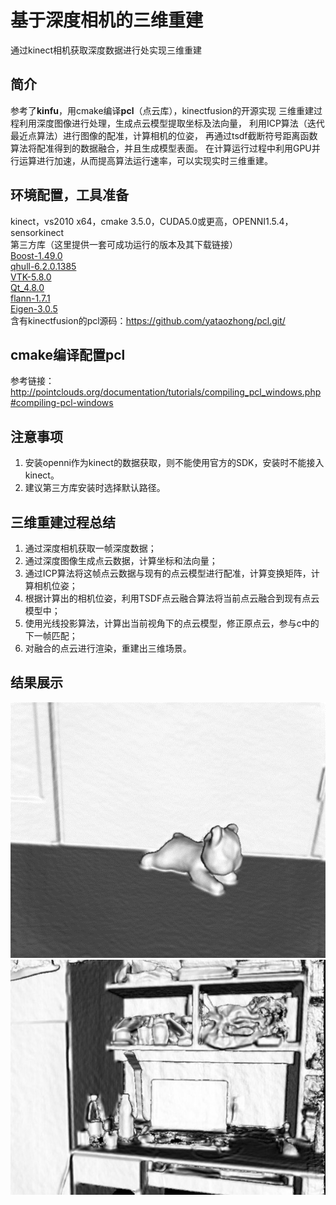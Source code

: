 # 基于深度相机的三维重建

通过kinect相机获取深度数据进行处实现三维重建
## 简介
参考了**kinfu**，用cmake编译**pcl**（点云库），kinectfusion的开源实现
三维重建过程利用深度图像进行处理，生成点云模型提取坐标及法向量，
利用ICP算法（迭代最近点算法）进行图像的配准，计算相机的位姿，
再通过tsdf截断符号距离函数算法将配准得到的数据融合，并且生成模型表面。
在计算运行过程中利用GPU并行运算进行加速，从而提高算法运行速率，可以实现实时三维重建。

## 环境配置，工具准备
kinect，vs2010 x64，cmake 3.5.0，CUDA5.0或更高，OPENNI1.5.4，sensorkinect  
第三方库（这里提供一套可成功运行的版本及其下载链接）  
[Boost-1.49.0](http://sourceforge.net/projects/pointclouds/files/dependencies/Boost-1.49.0-vs2010-x64.exe/download)  
[qhull-6.2.0.1385](http://sourceforge.net/projects/pointclouds/files/dependencies/qhull-6.2.0.1385-vs2010-x64.exe/download)  
[VTK-5.8.0](http://sourceforge.net/projects/pointclouds/files/dependencies/VTK-5.8.0-msvc2010-win64_with_qt_support.exe/download)  
[Qt_4.8.0](http://sourceforge.net/projects/pointclouds/files/dependencies/Qt_4.8.0_msvc2010_win64.exe/download)  
[flann-1.7.1](http://sourceforge.net/projects/pointclouds/files/dependencies/flann-1.7.1-vs2010-x64.exe/download0)  
[Eigen-3.0.5](http://sourceforge.net/projects/pointclouds/files/dependencies/Eigen-3.0.5.exe/download)  
含有kinectfusion的pcl源码：https://github.com/yataozhong/pcl.git/  
## cmake编译配置pcl
参考链接： http://pointclouds.org/documentation/tutorials/compiling_pcl_windows.php#compiling-pcl-windows  
## 注意事项
1. 安装openni作为kinect的数据获取，则不能使用官方的SDK，安装时不能接入kinect。  
2. 建议第三方库安装时选择默认路径。

## 三维重建过程总结
1. 通过深度相机获取一帧深度数据；
2. 通过深度图像生成点云数据，计算坐标和法向量；
3. 通过ICP算法将这帧点云数据与现有的点云模型进行配准，计算变换矩阵，计算相机位姿；
4. 根据计算出的相机位姿，利用TSDF点云融合算法将当前点云融合到现有点云模型中；
5. 使用光线投影算法，计算出当前视角下的点云模型，修正原点云，参与c中的下一帧匹配；
6. 对融合的点云进行渲染，重建出三维场景。

## 结果展示
![pic](./pics/效果1.png)
![pic](./pics/效果2.jpg)
 
